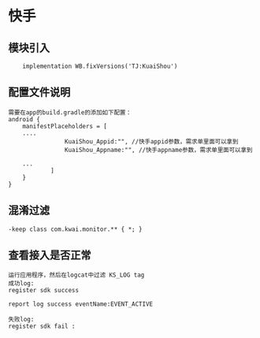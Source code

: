 # 快手

## 模块引入

```text
    implementation WB.fixVersions('TJ:KuaiShou')
```

## 配置文件说明

```text
需要在app的build.gradle的添加如下配置：
android {
    manifestPlaceholders = [
    ....
                KuaiShou_Appid:"", //快手appid参数，需求单里面可以拿到               
                KuaiShou_Appname:"", //快手appname参数，需求单里面可以拿到       

    ...
            ]
    }
}
```

## 混淆过滤

```text
-keep class com.kwai.monitor.** { *; }
```

## 查看接入是否正常

```text
运行应用程序，然后在logcat中过滤 KS_LOG tag
成功log:
register sdk success

report log success eventName:EVENT_ACTIVE

失败log:
register sdk fail :
```

